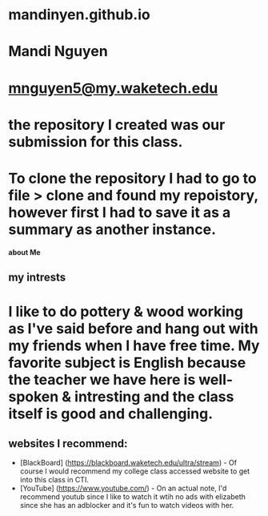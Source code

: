 # mandinyen.github.io
 # Mandi Nguyen
 # mnguyen5@my.waketech.edu
 # the repository I created was our submission for this class. 
 # To clone the repository I had to go to file > clone and found my repoistory, however first I had to save it as a summary as another instance. 

#### about Me
## my intrests
# I like to do pottery & wood working as I've said before and hang out with my friends when I have free time. My favorite subject is English because the teacher we have here is well-spoken & intresting and the class itself is good and challenging.
## websites I recommend:
- [BlackBoard] (https://blackboard.waketech.edu/ultra/stream) - Of course I would recommend my college class accessed website to get into this class in CTI.
- [YouTube] (https://www.youtube.com/) - On an actual note, I'd recommend youtub since I like to watch it wtih no ads with elizabeth since she has an adblocker and it's fun to watch videos with her.
